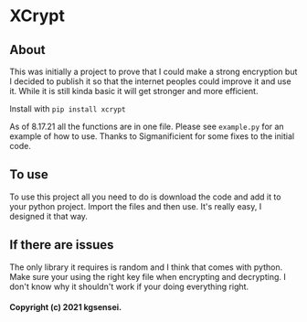 # XCrypt

## About

This was initially a project to prove that I could make a strong encryption but I decided to publish it so that the internet peoples could improve it and use it. While it is still kinda basic it will get stronger and more efficient.

Install with `pip install xcrypt`

As of 8.17.21 all the functions are in one file. Please see `example.py` for an example of how to use. Thanks to Sigmanificient for some fixes to the initial code.

## To use

To use this project all you need to do is download the code and add it to your python project. Import the files and then use. It's really easy, I designed it that way.

## If there are issues

The only library it requires is random and I think that comes with python. Make sure your using the right key file when encrypting and decrypting. I don't know why it shouldn't work if your doing everything right.

#### Copyright (c) 2021 kgsensei.
